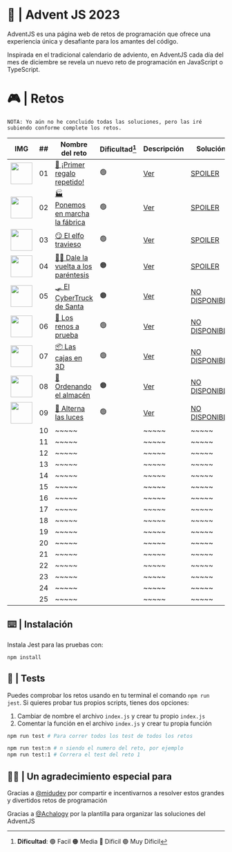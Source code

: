 # 🌟 | Advent JS 2023

AdventJS es una página web de retos de programación que ofrece una experiencia única y desafiante para los amantes del código.

Inspirada en el tradicional calendario de adviento, en AdventJS cada día del mes de diciembre se revela un nuevo reto de programación en JavaScript o TypeScript.

# 🎮 | Retos

```
NOTA: Yo aún no he concluido todas las soluciones, pero las iré subiendo conforme complete los retos.
```

| IMG                                                                                              | ##  | Nombre del reto                                                                 | Dificultad[^1] | Descripción                                                                                 | Solución                                                                                      |
| ------------------------------------------------------------------------------------------------ | :-: | ------------------------------------------------------------------------------- | -------------- | ------------------------------------------------------------------------------------------- | --------------------------------------------------------------------------------------------- |
| <img src="https://adventjs.dev/challenges-2023/1.png" width="50" style="object-fit: contain;" /> | 01  | [🎁 ¡Primer regalo repetido!](https://adventjs.dev/es/challenges/2023/1)        | 🟢             | [Ver](https://github.com/CarlosUlisesOchoa/advent-js-2023/blob/main/retos/reto-1/README.md) | [SPOILER](https://github.com/CarlosUlisesOchoa/advent-js-2023/blob/main/retos/reto-1/main.ts) |
| <img src="https://adventjs.dev/challenges-2023/2.png" width="50" style="object-fit: contain;" /> | 02  | [🏭 Ponemos en marcha la fábrica](https://adventjs.dev/es/challenges/2023/2)    | 🟢             | [Ver](https://github.com/CarlosUlisesOchoa/advent-js-2023/blob/main/retos/reto-2/README.md) | [SPOILER](https://github.com/CarlosUlisesOchoa/advent-js-2023/blob/main/retos/reto-2/main.ts) | ~~~~~ |
| <img src="https://adventjs.dev/challenges-2023/3.png" width="50" style="object-fit: contain;" /> | 03  | [😏 El elfo travieso](https://adventjs.dev/es/challenges/2023/3)                | 🟢             | [Ver](https://github.com/CarlosUlisesOchoa/advent-js-2023/blob/main/retos/reto-3/README.md) | [SPOILER](https://github.com/CarlosUlisesOchoa/advent-js-2023/blob/main/retos/reto-3/main.ts) | ~~~~~ |
| <img src="https://adventjs.dev/challenges-2023/4.png" width="50" style="object-fit: contain;" /> | 04  | [😵‍💫 Dale la vuelta a los paréntesis](https://adventjs.dev/es/challenges/2023/4) | 🟠             | [Ver](https://github.com/CarlosUlisesOchoa/advent-js-2023/blob/main/retos/reto-4/README.md) | [SPOILER](https://github.com/CarlosUlisesOchoa/advent-js-2023/blob/main/retos/reto-4/main.ts) | ~~~~~ |
| <img src="https://adventjs.dev/challenges-2023/5.png" width="50" style="object-fit: contain;" /> | 05  | [🛷 El CyberTruck de Santa](https://adventjs.dev/es/challenges/2023/5)          | 🟠             | [Ver](https://adventjs.dev/es/challenges/2023/5) | [NO DISPONIBLE](#!) | ~~~~~ |
| <img src="https://adventjs.dev/challenges-2023/6.png" width="50" style="object-fit: contain;" /> | 06  | [🦌 Los renos a prueba](https://adventjs.dev/es/challenges/2023/6)              | 🟢             | [Ver](https://adventjs.dev/es/challenges/2023/6) | [NO DISPONIBLE](#!) | ~~~~~ |
| <img src="https://adventjs.dev/challenges-2023/7.png" width="50" style="object-fit: contain;" /> | 07  | [📦 Las cajas en 3D](https://adventjs.dev/es/challenges/2023/7)                 | 🟢             | [Ver](https://adventjs.dev/es/challenges/2023/7) | [NO DISPONIBLE](#!) | ~~~~~ |
| <img src="https://adventjs.dev/challenges-2023/8.png" width="50" style="object-fit: contain;" /> | 08  | [🏬 Ordenando el almacén](https://adventjs.dev/es/challenges/2023/8)            | 🟠             | [Ver](https://adventjs.dev/es/challenges/2023/8) | [NO DISPONIBLE](#!) | ~~~~~ |
| <img src="https://adventjs.dev/challenges-2023/9.png" width="50" style="object-fit: contain;" /> | 09  | [🚦 Alterna las luces](https://adventjs.dev/es/challenges/2023/9)               | 🟢             | [Ver](https://adventjs.dev/es/challenges/2023/9) | [NO DISPONIBLE](#!) | ~~~~~ |
|                                                                                                  | 10  | ~~~~~                                                                           |                | ~~~~~                                                                              | ~~~~~                                                                                | ~~~~~ |
|                                                                                                  | 11  | ~~~~~                                                                           |                | ~~~~~                                                                              | ~~~~~                                                                                | ~~~~~ |
|                                                                                                  | 12  | ~~~~~                                                                           |                | ~~~~~                                                                              | ~~~~~                                                                                | ~~~~~ |
|                                                                                                  | 13  | ~~~~~                                                                           |                | ~~~~~                                                                              | ~~~~~                                                                                | ~~~~~ |
|                                                                                                  | 14  | ~~~~~                                                                           |                | ~~~~~                                                                              | ~~~~~                                                                                | ~~~~~ |
|                                                                                                  | 15  | ~~~~~                                                                           |                | ~~~~~                                                                              | ~~~~~                                                                                | ~~~~~ |
|                                                                                                  | 16  | ~~~~~                                                                           |                | ~~~~~                                                                              | ~~~~~                                                                                | ~~~~~ |
|                                                                                                  | 17  | ~~~~~                                                                           |                | ~~~~~                                                                              | ~~~~~                                                                                | ~~~~~ |
|                                                                                                  | 18  | ~~~~~                                                                           |                | ~~~~~                                                                              | ~~~~~                                                                                | ~~~~~ |
|                                                                                                  | 19  | ~~~~~                                                                           |                | ~~~~~                                                                              | ~~~~~                                                                                | ~~~~~ |
|                                                                                                  | 20  | ~~~~~                                                                           |                | ~~~~~                                                                              | ~~~~~                                                                                | ~~~~~ |
|                                                                                                  | 21  | ~~~~~                                                                           |                | ~~~~~                                                                              | ~~~~~                                                                                | ~~~~~ |
|                                                                                                  | 22  | ~~~~~                                                                           |                | ~~~~~                                                                              | ~~~~~                                                                                | ~~~~~ |
|                                                                                                  | 23  | ~~~~~                                                                           |                | ~~~~~                                                                              | ~~~~~                                                                                | ~~~~~ |
|                                                                                                  | 24  | ~~~~~                                                                           |                | ~~~~~                                                                              | ~~~~~                                                                                | ~~~~~ |
|                                                                                                  | 25  | ~~~~~                                                                           |                | ~~~~~                                                                              | ~~~~~                                                                                | ~~~~~ |

[^1]: **Dificultad**: 🟢 Facil 🟠 Media 🔴 Dificil 🟣 Muy Dificil

## ⌨️ | Instalación

Instala Jest para las pruebas con:

`npm install`

## 🧪 | Tests

Puedes comprobar los retos usando en tu terminal el comando `npm run jest`.
Si quieres probar tus propios scripts, tienes dos opciones:

1. Cambiar de nombre el archivo `index.js` y crear tu propio `index.js`
2. Comentar la función en el archivo `index.js` y crear tu propia función

```bash
npm run test # Para correr todos los test de todos los retos

npm run test:n # n siendo el numero del reto, por ejemplo
npm run test:1 # Correra el test del reto 1
```

## 🙏🏻 | Un agradecimiento especial para

Gracias a [@midudev](https://github.com/midudev) por compartir e incentivarnos a resolver estos grandes y divertidos retos de programación

Gracias a [@Achalogy](https://github.com/Achalogy) por la plantilla para organizar las soluciones del AdventJS
